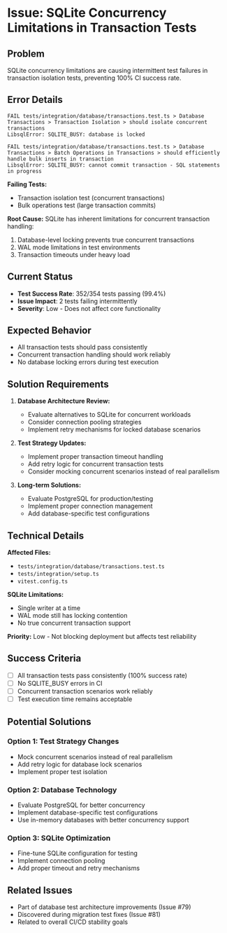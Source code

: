 # Issue: SQLite Concurrency Limitations in Transaction Tests

## Problem

SQLite concurrency limitations are causing intermittent test failures in transaction isolation tests, preventing 100% CI success rate.

## Error Details

```
FAIL tests/integration/database/transactions.test.ts > Database Transactions > Transaction Isolation > should isolate concurrent transactions
LibsqlError: SQLITE_BUSY: database is locked

FAIL tests/integration/database/transactions.test.ts > Database Transactions > Batch Operations in Transactions > should efficiently handle bulk inserts in transaction
LibsqlError: SQLITE_BUSY: cannot commit transaction - SQL statements in progress
```

**Failing Tests:**
- Transaction isolation test (concurrent transactions)
- Bulk operations test (large transaction commits)

**Root Cause:**
SQLite has inherent limitations for concurrent transaction handling:
1. Database-level locking prevents true concurrent transactions
2. WAL mode limitations in test environments
3. Transaction timeouts under heavy load

## Current Status

- **Test Success Rate**: 352/354 tests passing (99.4%)
- **Issue Impact**: 2 tests failing intermittently
- **Severity**: Low - Does not affect core functionality

## Expected Behavior

- All transaction tests should pass consistently
- Concurrent transaction handling should work reliably
- No database locking errors during test execution

## Solution Requirements

1. **Database Architecture Review:**
   - Evaluate alternatives to SQLite for concurrent workloads
   - Consider connection pooling strategies
   - Implement retry mechanisms for locked database scenarios

2. **Test Strategy Updates:**
   - Implement proper transaction timeout handling
   - Add retry logic for concurrent transaction tests
   - Consider mocking concurrent scenarios instead of real parallelism

3. **Long-term Solutions:**
   - Evaluate PostgreSQL for production/testing
   - Implement proper connection management
   - Add database-specific test configurations

## Technical Details

**Affected Files:**
- `tests/integration/database/transactions.test.ts`
- `tests/integration/setup.ts`
- `vitest.config.ts`

**SQLite Limitations:**
- Single writer at a time
- WAL mode still has locking contention
- No true concurrent transaction support

**Priority:** Low - Not blocking deployment but affects test reliability

## Success Criteria

- [ ] All transaction tests pass consistently (100% success rate)
- [ ] No SQLITE_BUSY errors in CI
- [ ] Concurrent transaction scenarios work reliably
- [ ] Test execution time remains acceptable

## Potential Solutions

### Option 1: Test Strategy Changes
- Mock concurrent scenarios instead of real parallelism
- Add retry logic for database lock scenarios
- Implement proper test isolation

### Option 2: Database Technology
- Evaluate PostgreSQL for better concurrency
- Implement database-specific test configurations
- Use in-memory databases with better concurrency support

### Option 3: SQLite Optimization
- Fine-tune SQLite configuration for testing
- Implement connection pooling
- Add proper timeout and retry mechanisms

## Related Issues

- Part of database test architecture improvements (Issue #79)
- Discovered during migration test fixes (Issue #81)
- Related to overall CI/CD stability goals